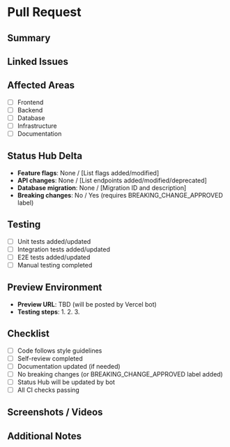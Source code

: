 # Pull Request

## Summary
<!-- Brief description of changes -->

## Linked Issues
<!-- e.g., Closes #123, Fixes #456 -->

## Affected Areas
<!-- Check all that apply -->
- [ ] Frontend
- [ ] Backend
- [ ] Database
- [ ] Infrastructure
- [ ] Documentation

## Status Hub Delta
<!-- What will change in the Status Hub? -->
- **Feature flags**: None / [List flags added/modified]
- **API changes**: None / [List endpoints added/modified/deprecated]
- **Database migration**: None / [Migration ID and description]
- **Breaking changes**: No / Yes (requires BREAKING_CHANGE_APPROVED label)

## Testing
<!-- Check all that apply -->
- [ ] Unit tests added/updated
- [ ] Integration tests added/updated
- [ ] E2E tests added/updated
- [ ] Manual testing completed

## Preview Environment
<!-- Will be auto-filled by Vercel -->
- **Preview URL**: TBD (will be posted by Vercel bot)
- **Testing steps**:
  1. 
  2. 
  3. 

## Checklist
<!-- Check all before requesting review -->
- [ ] Code follows style guidelines
- [ ] Self-review completed
- [ ] Documentation updated (if needed)
- [ ] No breaking changes (or BREAKING_CHANGE_APPROVED label added)
- [ ] Status Hub will be updated by bot
- [ ] All CI checks passing

## Screenshots / Videos
<!-- If applicable, add screenshots or videos demonstrating the changes -->

## Additional Notes
<!-- Any additional context, concerns, or discussion points -->

